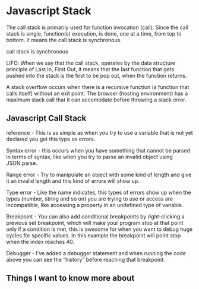 # Javascript Stack

The call stack is primarily used for function invocation (call). Since the call stack is single, function(s) execution, is done, one at a time, from top to bottom. It means the call stack is synchronous.

call stack is synchronous

LIFO: When we say that the call stack, operates by the data structure principle of Last In, First Out, it means that the last function that gets pushed into the stack is the first to be pop out, when the function returns.

A stack overflow occurs when there is a recursive function (a function that calls itself) without an exit point. The browser (hosting environment) has a maximum stack call that it can accomodate before throwing a stack error.

## Javascript Call Stack

reference - This is as simple as when you try to use a variable that is not yet declared you get this type os errors.

Syntax error - this occurs when you have something that cannot be parsed in terms of syntax, like when you try to parse an invalid object using JSON.parse.

Range error - Try to manipulate an object with some kind of length and give it an invalid length and this kind of errors will show up.

Type error - Like the name indicates, this types of errors show up when the types (number, string and so on) you are trying to use or access are incompatible, like accessing a property in an undefined type of variable.

Breakpoint - You can also add conditional breakpoints by right-clicking a previous set breakpoint, which will make your program stop at that point only if a condition is met, this is awesome for when you want to debug huge cycles for specific values. In this example the breakpoint will point stop when the index reaches 40.

Debugger - I’ve added a debugger statement and when running the code above you can see the “history” before reaching that breakpoint.

## Things I want to know more about 